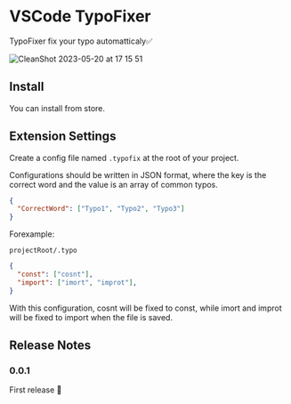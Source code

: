 # VSCode TypoFixer
TypoFixer fix your typo automatticaly✅

![CleanShot 2023-05-20 at 17 15 51](https://github.com/WombatTechnology/typo-fixer/assets/6919381/71663ba9-c702-4ef1-8929-dfa12988ba7a)

## Install
You can install from store.

## Extension Settings
Create a config file named `.typofix` at the root of your project.

Configurations should be written in JSON format, where the key is the correct word and the value is an array of common typos.

```json
{
  "CorrectWord": ["Typo1", "Typo2", "Typo3"]
}
```

Forexample:

`projectRoot/.typo`
```json
{
  "const": ["cosnt"],
  "import": ["imort", "improt"],
}
```
With this configuration, cosnt will be fixed to const, while imort and improt will be fixed to import when the file is saved.

## Release Notes
### 0.0.1
First release :rocket:
